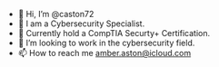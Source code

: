 - 👋 Hi, I’m @caston72
- 👀 I am a Cybersecurity Specialist.
- 🌱 Currently hold a CompTIA Securty+ Certification.
- 💞️ I’m looking to work in the cybersecurity field.
- 📫 How to reach me amber.aston@icloud.com

<!---
caston72/caston72 is a ✨ special ✨ repository because its `README.md` (this file) appears on your GitHub profile.
You can click the Preview link to take a look at your changes.
--->

